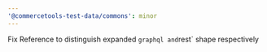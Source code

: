 ```yaml
---
'@commercetools-test-data/commons': minor
---
```


Fix Reference to distinguish expanded `graphql and`rest` shape respectively
